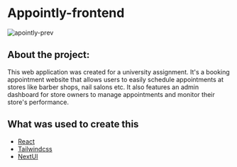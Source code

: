 # Appointly-frontend

![apointly-prev](https://github.com/user-attachments/assets/89ae25d5-28fb-400e-ba27-10fefbd56ae6)

## About the project:
This web application was created for a university assignment. It's a booking appointment website that allows users to easily schedule appointments at stores like barber shops, nail salons etc. It also features an admin dashboard for store owners to manage appointments and monitor their store's performance.

## What was used to create this
- <a href="https://react.dev/">React</a>
- <a href="https://tailwindcss.com/">Tailwindcss</a>
- <a href="https://nextui.org//">NextUI</a>
